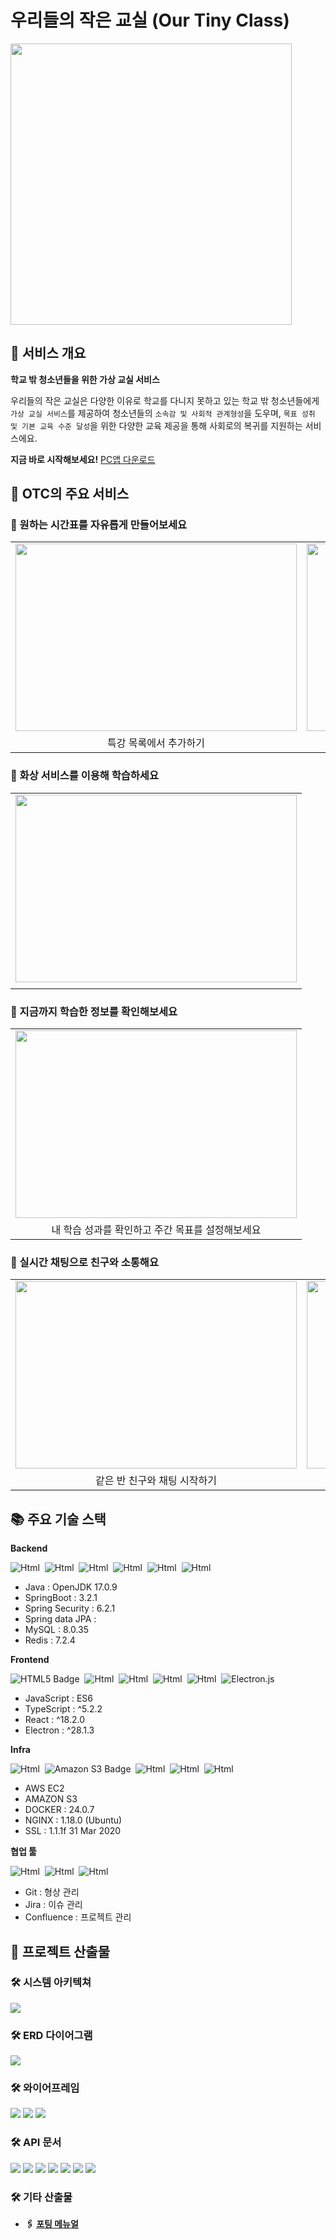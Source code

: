 # 우리들의 작은 교실 (Our Tiny Class)

<img src="https://static-image-buckets.s3.ap-northeast-2.amazonaws.com/otc_logo_no_background.png" width="450">

## 🏫 서비스 개요

**학교 밖 청소년들을 위한 가상 교실 서비스**

우리들의 작은 교실은 다양한 이유로 학교를 다니지 못하고 있는 학교 밖 청소년들에게 `가상 교실 서비스`를 제공하여 청소년들의 `소속감 및 사회적 관계형성`을 도우며, `목표 성취 및 기본 교육 수준 달성`을 위한 다양한 교육 제공을 통해 사회로의 복귀를 지원하는 서비스에요.

**지금 바로 시작해보세요!** [PC앱 다운로드](https://static-image-buckets.s3.ap-northeast-2.amazonaws.com/OurTinyClassroom+Setup+0.0.0.exe)

## 🌈 OTC의 주요 서비스

### 🎈 원하는 시간표를 자유롭게 만들어보세요

<table>
    <tr>
        <td align="center">
            <img src="https://static-image-buckets.s3.ap-northeast-2.amazonaws.com/special_lecture.gif" width="450px" height="300px" alt=""/><br/>
        </td>
        <td align="center">
            <img src="https://static-image-buckets.s3.ap-northeast-2.amazonaws.com/free_lecture.gif" width="450px" height="300px"alt=""/><br/>
        </td>
    </tr>
    <tr>
        <td align="center">특강 목록에서 추가하기</td>
        <td align="center">시간표에서 추가하기</td>
    </tr>
</table>

### 🎈 화상 서비스를 이용해 학습하세요

<table>
    <tr>
      <td align="center">
            <img src="https://static-image-buckets.s3.ap-northeast-2.amazonaws.com/VideoChat.gif" width="450px" height="300px" alt=""/><br/>
    </tr>
    <tr>
        <td align="center"></td>
    </tr>
</table>

### 🎈 지금까지 학습한 정보를 확인해보세요

<table>
    <tr>
        <td align="center">
            <img src="https://static-image-buckets.s3.ap-northeast-2.amazonaws.com/mypage.gif" width="450px" height="300px" alt=""/><br/>
        </td>
    </tr>
    <tr>
        <td align="center">내 학습 성과를 확인하고 주간 목표를 설정해보세요</td>
    </tr>
</table>

### 🎈 실시간 채팅으로 친구와 소통해요

<table>
    <tr>
        <td align="center">
            <img src="https://static-image-buckets.s3.ap-northeast-2.amazonaws.com/chat.gif" width="450px" height="300px" alt=""/><br/>
        </td>
         <td align="center">
            <img src="https://static-image-buckets.s3.ap-northeast-2.amazonaws.com/chat_alarm.gif" width="450px" height="300px"alt=""/><br/>
         </td>
    </tr>
    <tr>
        <td align="center">같은 반 친구와 채팅 시작하기</td>
        <td align="center">채팅이 오면 알람 🔔</td>
    </tr>
</table>

## 📚 주요 기술 스택

**Backend**

<img alt="Html" src="https://img.shields.io/badge/java-007396?style=for-the-badge&logo=java&logoColor=white">&nbsp;
<img alt="Html" src="https://img.shields.io/badge/springboot-6DB33F?style=for-the-badge&logo=springboot&logoColor=white">&nbsp;
<img alt="Html" src="https://img.shields.io/badge/springsecurity-6DB33F?style=for-the-badge&logo=springsecurity&logoColor=white">&nbsp;
<img alt="Html" src="https://img.shields.io/badge/JWT-black?style=for-the-badge&logo=JSON%20web%20tokens&logoColor=white">&nbsp;
<img alt="Html" src="https://img.shields.io/badge/mysql-4479A1?style=for-the-badge&logo=mysql&logoColor=white">&nbsp;
<img alt="Html" src="https://img.shields.io/badge/redis-%23DD0031.svg?style=for-the-badge&logo=redis&logoColor=white">&nbsp;

- Java : OpenJDK 17.0.9
- SpringBoot : 3.2.1
- Spring Security : 6.2.1
- Spring data JPA : 
- MySQL : 8.0.35
- Redis : 7.2.4

**Frontend**

![HTML5 Badge](https://img.shields.io/badge/HTML5-E34F26?logo=html5&logoColor=fff&style=for-the-badge)&nbsp;
<img alt="Html" src="https://img.shields.io/badge/CSS3-1572B6?style=for-the-badge&logo=css3&logoColor=white"/>&nbsp;
<img alt="Html" src="https://img.shields.io/badge/JavaScript-F7DF1E?style=for-the-badge&logo=javascript&logoColor=white">&nbsp;
<img alt="Html" src="https://img.shields.io/badge/typescript-3178C6?style=for-the-badge&logo=typescript&logoColor=white">&nbsp;
<img alt="Html" src="https://img.shields.io/badge/React-61DAFB?style=for-the-badge&logo=react&logoColor=black">&nbsp;
![Electron.js](https://img.shields.io/badge/Electron-191970?style=for-the-badge&logo=Electron&logoColor=white)&nbsp;

- JavaScript : ES6
- TypeScript : ^5.2.2
- React : ^18.2.0
- Electron : ^28.1.3

**Infra**

<img alt="Html" src="https://img.shields.io/badge/aws ec2-FF9900?style=for-the-badge&logo=amazonec2&logoColor=white">&nbsp;
![Amazon S3 Badge](https://img.shields.io/badge/Amazon%20S3-569A31?logo=amazons3&logoColor=fff&style=for-the-badge)&nbsp;
<img alt="Html" src="https://img.shields.io/badge/Docker-2496ED?style=for-the-badge&logo=Docker&logoColor=white"/>&nbsp;
<img alt="Html" src="https://img.shields.io/badge/Nginx-009639?style=for-the-badge&logo=nginx&logoColor=white">&nbsp;
<img alt="Html" src="https://img.shields.io/badge/openssl-721412?style=for-the-badge&logo=openssl&logoColor=white">&nbsp;

- AWS EC2
- AMAZON S3
- DOCKER : 24.0.7
- NGINX : 1.18.0 (Ubuntu)
- SSL : 1.1.1f 31 Mar 2020

**협업 툴**

<img alt="Html" src="https://img.shields.io/badge/git-F05032?style=for-the-badge&logo=git&logoColor=white">&nbsp;
<img alt="Html" src="https://img.shields.io/badge/jira-0052CC?style=for-the-badge&logo=jirasoftware&logoColor=white">&nbsp;
<img alt="Html" src="https://img.shields.io/badge/confluence-%23172BF4?style=for-the-badge&logo=confluence&logoColor=white">&nbsp;

- Git : 형상 관리
- Jira : 이슈 관리
- Confluence : 프로젝트 관리

## 📃 프로젝트 산출물

### 🛠 시스템 아키텍쳐

<img src="https://static-image-buckets.s3.ap-northeast-2.amazonaws.com/architecture.png">

### 🛠 ERD 다이어그램

<img src="https://static-image-buckets.s3.ap-northeast-2.amazonaws.com/erd2.png">

### 🛠 와이어프레임

<img src="https://static-image-buckets.s3.ap-northeast-2.amazonaws.com/uizard1.png">
<img src="https://static-image-buckets.s3.ap-northeast-2.amazonaws.com/uizard2.png">
<img src="https://static-image-buckets.s3.ap-northeast-2.amazonaws.com/uizard3.png">

### 🛠 API 문서

<img src="https://static-image-buckets.s3.ap-northeast-2.amazonaws.com/OurTinyClass1.png">
<img src="https://static-image-buckets.s3.ap-northeast-2.amazonaws.com/OurTinyClass2.png">
<img src="https://static-image-buckets.s3.ap-northeast-2.amazonaws.com/OurTinyClass3.png">
<img src="https://static-image-buckets.s3.ap-northeast-2.amazonaws.com/OurTinyClass4.png">
<img src="https://static-image-buckets.s3.ap-northeast-2.amazonaws.com/OurTinyClass5.png">
<img src="https://static-image-buckets.s3.ap-northeast-2.amazonaws.com/OurTinyClass6.png">
<img src="https://static-image-buckets.s3.ap-northeast-2.amazonaws.com/OurTinyClass7.png">

### 🛠 기타 산출물

- **🖇 [포팅 메뉴얼](https://lab.ssafy.com/s10-webmobile1-sub2/S10P12A405/-/blob/master/exec/포팅메뉴얼.md)**


